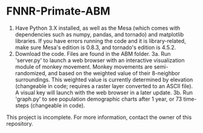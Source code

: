 # FNNR-Primate-ABM

1. Have Python 3.X installed, as well as the Mesa (which comes with dependencies such as numpy, pandas, and tornado) and matplotlib libraries.
If you have errors running the code and it is library-related, make sure Mesa's edition is 0.8.3, and tornado's edition is 4.5.2.
2. Download the code. Files are found in the ABM folder.
3a. Run 'server.py' to launch a web browser with an interactive visualization module of monkey movement.
Monkey movements are semi-randomized, and based on the weighted value of their 8-neighbor surroundings. This weighted value is currently determined by elevation (changeable in code; requires a raster layer converted to an ASCII file).
A visual key will launch with the web browser in a later update.
3b. Run 'graph.py' to see population demographic charts after 1 year, or 73 time-steps (changeable in code).

This project is incomplete.
For more information, contact the owner of this repository.
